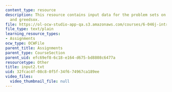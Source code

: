 ```yaml
---
content_type: resource
description: This resource contains input data for the problem sets on edit distance
  and greedsox.
file: https://ol-ocw-studio-app-qa.s3.amazonaws.com/courses/6-046j-introduction-to-algorithms-sma-5503-fall-2005/32fcac4f08c80f5f34f674967ca189ee_input2.txt
file_type: text/plain
learning_resource_types:
- Assignments
ocw_type: OCWFile
parent_title: Assignments
parent_type: CourseSection
parent_uid: efc69ef8-6c18-e164-d675-bd8808c6477a
resourcetype: Other
title: input2.txt
uid: 32fcac4f-08c8-0f5f-34f6-74967ca189ee
video_files:
  video_thumbnail_file: null
---
```

